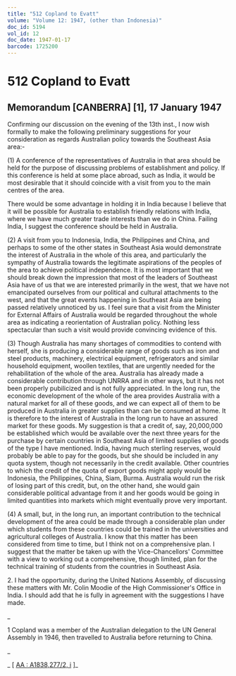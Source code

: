 ```yaml
---
title: "512 Copland to Evatt"
volume: "Volume 12: 1947, (other than Indonesia)"
doc_id: 5194
vol_id: 12
doc_date: 1947-01-17
barcode: 1725200
---
```


# 512 Copland to Evatt

## Memorandum [CANBERRA] [1], 17 January 1947

Confirming our discussion on the evening of the 13th inst., I now wish formally to make the following preliminary suggestions for your consideration as regards Australian policy towards the Southeast Asia area:-

(1) A conference of the representatives of Australia in that area should be held for the purpose of discussing problems of establishment and policy. If this conference is held at some place abroad, such as India, it would be most desirable that it should coincide with a visit from you to the main centres of the area.

There would be some advantage in holding it in India because I believe that it will be possible for Australia to establish friendly relations with India, where we have much greater trade interests than we do in China. Failing India, I suggest the conference should be held in Australia.

(2) A visit from you to Indonesia, India, the Philippines and China, and perhaps to some of the other states in Southeast Asia would demonstrate the interest of Australia in the whole of this area, and particularly the sympathy of Australia towards the legitimate aspirations of the peoples of the area to achieve political independence. It is most important that we should break down the impression that most of the leaders of Southeast Asia have of us that we are interested primarily in the west, that we have not emancipated ourselves from our political and cultural attachments to the west, and that the great events happening in Southeast Asia are being passed relatively unnoticed by us. I feel sure that a visit from the Minister for External Affairs of Australia would be regarded throughout the whole area as indicating a reorientation of Australian policy. Nothing less spectacular than such a visit would provide convincing evidence of this.

(3) Though Australia has many shortages of commodities to contend with herself, she is producing a considerable range of goods such as iron and steel products, machinery, electrical equipment, refrigerators and similar household equipment, woollen textiles, that are urgently needed for the rehabilitation of the whole of the area. Australia has already made a considerable contribution through UNRRA and in other ways, but it has not been properly pubilicized and is not fully appreciated. In the long run, the economic development of the whole of the area provides Australia with a natural market for all of these goods, and we can expect all of them to be produced in Australia in greater supplies than can be consumed at home. It is therefore to the interest of Australia in the long run to have an assured market for these goods. My suggestion is that a credit of, say, 20,000,000 be established which would be available over the next three years for the purchase by certain countries in Southeast Asia of limited supplies of goods of the type I have mentioned. India, having much sterling reserves, would probably be able to pay for the goods, but she should be included in any quota system, though not necessarily in the credit available. Other countries to which the credit of the quota of export goods might apply would be Indonesia, the Philippines, China, Siam, Burma. Australia would run the risk of losing part of this credit, but, on the other hand, she would gain considerable political advantage from it and her goods would be going in limited quantities into markets which might eventually prove very important.

(4) A small, but, in the long run, an important contribution to the technical development of the area could be made through a considerable plan under which students from these countries could be trained in the universities and agricultural colleges of Australia. I know that this matter has been considered from time to time, but I think not on a comprehensive plan. I suggest that the matter be taken up with the Vice-Chancellors' Committee with a view to working out a comprehensive, though limited, plan for the technical training of students from the countries in Southeast Asia.

2\. I had the opportunity, during the United Nations Assembly, of discussing these matters with Mr. Colin Moodie of the High Commissioner's Office in India. I should add that he is fully in agreement with the suggestions I have made.

_

1 Copland was a member of the Australian delegation to the UN General Assembly in 1946, then travelled to Australia before returning to China.

_

_ [ [AA : A1838,277/2, i](http://www.naa.gov.au/cgi-bin/Search?O=I&Number=1725200) ]_
